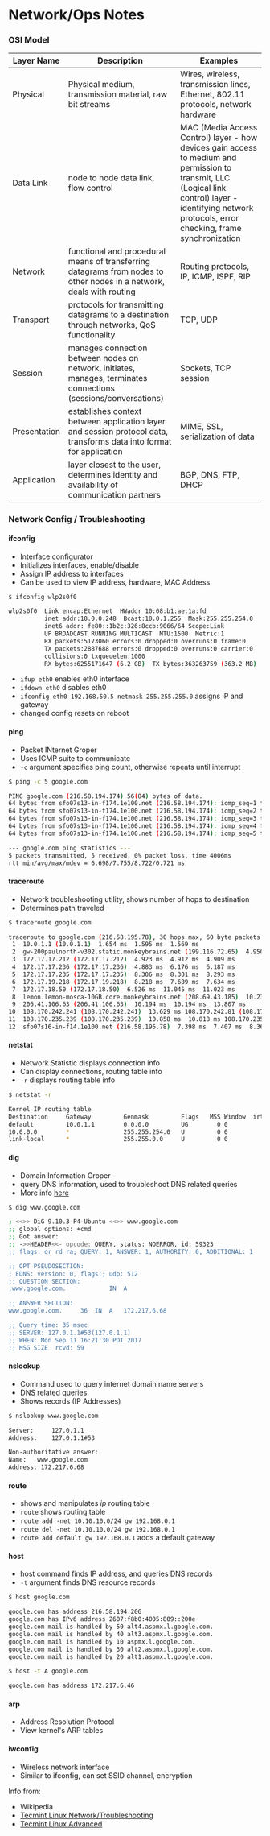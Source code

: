 # Network/Ops Notes

### OSI Model

Layer Name | Description | Examples
-|-|-
Physical | Physical medium, transmission material, raw bit streams | Wires, wireless, transmission lines, Ethernet, 802.11 protocols, network hardware
Data Link | node to node data link, flow control | MAC (Media Access Control) layer - how devices gain access to medium and permission to transmit, LLC (Logical link control) layer - identifying network protocols, error checking, frame synchronization
Network | functional and procedural means of transferring datagrams from nodes to other nodes in a network, deals with routing | Routing protocols, IP, ICMP, ISPF, RIP
Transport | protocols for transmitting datagrams to a destination through networks, QoS functionality | TCP, UDP
Session | manages connection between nodes on network, initiates, manages, terminates connections (sessions/conversations) | Sockets, TCP session
Presentation | establishes context between application layer and session protocol data, transforms data into format for application | MIME, SSL, serialization of data
Application | layer closest to the user, determines identity and availability of communication partners | BGP, DNS, FTP, DHCP

### Network Config / Troubleshooting

#### ifconfig
- Interface configurator
- Initializes interfaces, enable/disable
- Assign IP address to interfaces
- Can be used to view IP address, hardware, MAC Address

```bash
$ ifconfig wlp2s0f0

wlp2s0f0  Link encap:Ethernet  HWaddr 10:08:b1:ae:1a:fd  
          inet addr:10.0.0.248  Bcast:10.0.1.255  Mask:255.255.254.0
          inet6 addr: fe80::1b2c:326:8ccb:9066/64 Scope:Link
          UP BROADCAST RUNNING MULTICAST  MTU:1500  Metric:1
          RX packets:5173060 errors:0 dropped:0 overruns:0 frame:0
          TX packets:2887688 errors:0 dropped:0 overruns:0 carrier:0
          collisions:0 txqueuelen:1000
          RX bytes:6255171647 (6.2 GB)  TX bytes:363263759 (363.2 MB)
```

- `ifup eth0` enables eth0 interface
- `ifdown eth0` disables eth0
- `ifconfig eth0 192.168.50.5 netmask 255.255.255.0` assigns IP and gateway
- changed config resets on reboot

#### ping
- Packet INternet Groper
- Uses ICMP suite to communicate
- `-c` argument specifies ping count, otherwise repeats until interrupt

```bash
$ ping -c 5 google.com

PING google.com (216.58.194.174) 56(84) bytes of data.
64 bytes from sfo07s13-in-f174.1e100.net (216.58.194.174): icmp_seq=1 ttl=52 time=6.69 ms
64 bytes from sfo07s13-in-f174.1e100.net (216.58.194.174): icmp_seq=2 ttl=52 time=8.19 ms
64 bytes from sfo07s13-in-f174.1e100.net (216.58.194.174): icmp_seq=3 ttl=52 time=8.72 ms
64 bytes from sfo07s13-in-f174.1e100.net (216.58.194.174): icmp_seq=4 ttl=52 time=7.91 ms
64 bytes from sfo07s13-in-f174.1e100.net (216.58.194.174): icmp_seq=5 ttl=52 time=7.24 ms

--- google.com ping statistics ---
5 packets transmitted, 5 received, 0% packet loss, time 4006ms
rtt min/avg/max/mdev = 6.698/7.755/8.722/0.721 ms

```

#### traceroute
- Network troubleshooting utility, shows number of hops to destination
- Determines path traveled

```bash
$ traceroute google.com

traceroute to google.com (216.58.195.78), 30 hops max, 60 byte packets
 1  10.0.1.1 (10.0.1.1)  1.654 ms  1.595 ms  1.569 ms
 2  gw-200paulnorth-v302.static.monkeybrains.net (199.116.72.65)  4.950 ms  4.944 ms  4.932 ms
 3  172.17.17.212 (172.17.17.212)  4.923 ms  4.912 ms  4.909 ms
 4  172.17.17.236 (172.17.17.236)  4.883 ms  6.176 ms  6.187 ms
 5  172.17.17.235 (172.17.17.235)  8.306 ms  8.301 ms  8.293 ms
 6  172.17.19.218 (172.17.19.218)  8.218 ms  7.689 ms  7.634 ms
 7  172.17.18.50 (172.17.18.50)  6.526 ms  11.045 ms  11.023 ms
 8  lemon.lemon-mosca-10GB.core.monkeybrains.net (208.69.43.185)  10.235 ms  10.252 ms  10.246 ms
 9  206.41.106.63 (206.41.106.63)  10.194 ms  10.194 ms  13.807 ms
10  108.170.242.241 (108.170.242.241)  13.629 ms 108.170.242.81 (108.170.242.81)  13.627 ms  13.558 ms
11  108.170.235.239 (108.170.235.239)  10.858 ms  10.818 ms 108.170.235.237 (108.170.235.237)  6.713 ms
12  sfo07s16-in-f14.1e100.net (216.58.195.78)  7.398 ms  7.407 ms  8.360 ms
```

#### netstat
- Network Statistic displays connection info
- Can display connections, routing table info
- `-r` displays routing table info

```bash
$ netstat -r

Kernel IP routing table
Destination     Gateway         Genmask         Flags   MSS Window  irtt Iface
default         10.0.1.1        0.0.0.0         UG        0 0          0 wlp2s0f0
10.0.0.0        *               255.255.254.0   U         0 0          0 wlp2s0f0
link-local      *               255.255.0.0     U         0 0          0 wlp2s0f0
```

#### dig
- Domain Information Groper
- query DNS information, used to troubleshoot DNS related queries
- More info [here](https://www.tecmint.com/10-linux-dig-domain-information-groper-commands-to-query-dns/)

```bash
$ dig www.google.com

; <<>> DiG 9.10.3-P4-Ubuntu <<>> www.google.com
;; global options: +cmd
;; Got answer:
;; ->>HEADER<<- opcode: QUERY, status: NOERROR, id: 59323
;; flags: qr rd ra; QUERY: 1, ANSWER: 1, AUTHORITY: 0, ADDITIONAL: 1

;; OPT PSEUDOSECTION:
; EDNS: version: 0, flags:; udp: 512
;; QUESTION SECTION:
;www.google.com.			IN	A

;; ANSWER SECTION:
www.google.com.		36	IN	A	172.217.6.68

;; Query time: 35 msec
;; SERVER: 127.0.1.1#53(127.0.1.1)
;; WHEN: Mon Sep 11 16:21:30 PDT 2017
;; MSG SIZE  rcvd: 59
```

#### nslookup
- Command used to query internet domain name servers
- DNS related queries
- Shows records (IP Addresses)

```bash
$ nslookup www.google.com

Server:		127.0.1.1
Address:	127.0.1.1#53

Non-authoritative answer:
Name:	www.google.com
Address: 172.217.6.68

```

#### route
- shows and manipulates *ip* routing table
- `route` shows routing table
- `route add -net 10.10.10.0/24 gw 192.168.0.1`
- `route del -net 10.10.10.0/24 gw 192.168.0.1`
- `route add default gw 192.168.0.1` adds a default gateway

#### host
- host command finds IP address, and queries DNS records
- `-t` argument finds DNS resource records

```bash
$ host google.com

google.com has address 216.58.194.206
google.com has IPv6 address 2607:f8b0:4005:809::200e
google.com mail is handled by 50 alt4.aspmx.l.google.com.
google.com mail is handled by 40 alt3.aspmx.l.google.com.
google.com mail is handled by 10 aspmx.l.google.com.
google.com mail is handled by 30 alt2.aspmx.l.google.com.
google.com mail is handled by 20 alt1.aspmx.l.google.com.

$ host -t A google.com

google.com has address 172.217.6.46
```

#### arp
- Address Resolution Protocol
- View kernel's ARP tables

#### iwconfig
- Wireless network interface
- Similar to ifconfig, can set SSID channel, encryption

Info from:
- Wikipedia
- [Tecmint Linux Network/Troubleshooting](https://www.tecmint.com/linux-network-configuration-and-troubleshooting-commands/)
- [Tecmint Linux Advanced](https://www.tecmint.com/20-advanced-commands-for-linux-experts/)
